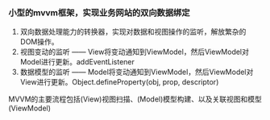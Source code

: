 ### 小型的mvvm框架，实现业务网站的双向数据绑定

1. 双向数据处理能力的转换器，实现对数据和视图操作的监听，解放繁杂的DOM操作。
2. 视图变动的监听 —— View将变动通知到ViewModel，然后ViewModel对Model进行更新。addEventListener
3. 数据模型的监听 —— Model将变动通知到ViewModel，然后ViewModel对View进行更新。Object.defineProperty(obj, prop, descriptor)

 MVVM的主要流程包括(View)视图扫描、(Model)模型构建、以及关联视图和模型(ViewModel)